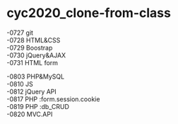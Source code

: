# cyc2020_clone-from-class

-0727 git <br>
-0728 HTML&CSS<br>
-0729 Boostrap<br>
-0730 jQuery&AJAX<br>
-0731 HTML form<br>

-0803 PHP&MySQL<br>
-0810 JS<br>
-0812 jQuery API<br>
-0817 PHP :form.session.cookie<br>
-0819 PHP :db_CRUD<br>
-0820 MVC.API<br>
